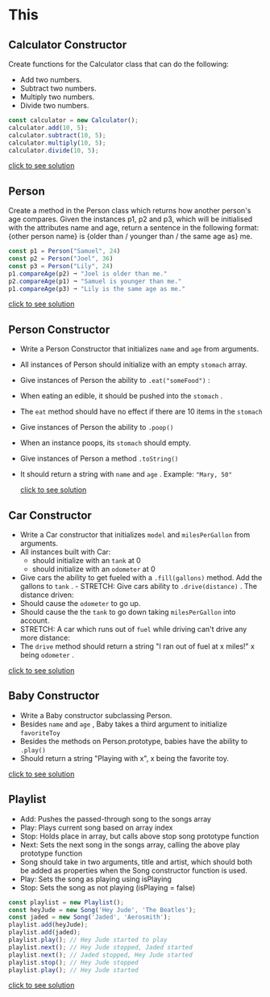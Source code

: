 # This

## Calculator Constructor

Create functions for the Calculator class that can do the following:

- Add two numbers.
- Subtract two numbers.
- Multiply two numbers.
- Divide two numbers.

```javascript
const calculator = new Calculator();
calculator.add(10, 5);
calculator.subtract(10, 5);
calculator.multiply(10, 5);
calculator.divide(10, 5);
```

[click to see solution](https://github.com/Gayane25/This-New/blob/master/Calculator.js)

## Person

Create a method in the Person class which returns how another person's age compares. Given the instances p1, p2 and p3, which will be initialised with the attributes
name and age, return a sentence in the following format:
{other person name} is {older than / younger than / the same age as} me.

```javascript
const p1 = Person("Samuel", 24)
const p2 = Person("Joel", 36)
const p3 = Person("Lily", 24)
p1.compareAge(p2) ➞ "Joel is older than me."
p2.compareAge(p1) ➞ "Samuel is younger than me."
p1.compareAge(p3) ➞ "Lily is the same age as me."
```

[click to see solution]()

## Person Constructor

- Write a Person Constructor that initializes `name` and `age` from arguments.
- All instances of Person should initialize with an empty `stomach` array.
- Give instances of Person the ability to `.eat("someFood")` :
- When eating an edible, it should be pushed into the `stomach` .
- The `eat` method should have no effect if there are 10 items in the `stomach`
- Give instances of Person the ability to `.poop()`
- When an instance poops, its `stomach` should empty.
- Give instances of Person a method `.toString()`
- It should return a string with `name` and `age` . Example: `"Mary, 50"`

  [click to see solution](https://github.com/Gayane25/This-New/blob/master/PersonAndBaby.js)

## Car Constructor

- Write a Car constructor that initializes `model` and `milesPerGallon` from arguments.
- All instances built with Car:
  - should initialize with an `tank` at 0
  - should initialize with an `odometer` at 0
- Give cars the ability to get fueled with a `.fill(gallons)` method. Add the gallons to `tank` . - STRETCH: Give cars ability to `.drive(distance)` . The
  distance driven:
- Should cause the `odometer` to go up.
- Should cause the the `tank` to go down taking `milesPerGallon` into account.
- STRETCH: A car which runs out of `fuel` while driving can't drive any more distance:
- The `drive` method should return a string "I ran out of fuel at x miles!" x being `odometer` .

[click to see solution]()

## Baby Constructor

- Write a Baby constructor subclassing Person.
- Besides `name` and `age` , Baby takes a third argument to initialize `favoriteToy`
- Besides the methods on Person.prototype, babies have the ability to `.play()`
- Should return a string "Playing with x", x being the favorite toy.

[click to see solution](https://github.com/Gayane25/This-New/blob/master/PersonAndBaby.js)

## Playlist

- Add: Pushes the passed-through song to the songs array
- Play: Plays current song based on array index
- Stop: Holds place in array, but calls above stop song prototype function
- Next: Sets the next song in the songs array, calling the above play prototype function
- Song should take in two arguments, title and artist, which should both be added as properties when the Song constructor function is used.
- Play: Sets the song as playing using isPlaying
- Stop: Sets the song as not playing (isPlaying = false)

```javascript
const playlist = new Playlist();
const heyJude = new Song('Hey Jude', 'The Beatles');
const jaded = new Song('Jaded', 'Aerosmith');
playlist.add(heyJude);
playlist.add(jaded);
playlist.play(); // Hey Jude started to play
playlist.next(); // Hey Jude stopped, Jaded started
playlist.next(); // Jaded stopped, Hey Jude started
playlist.stop(); // Hey Jude stopped
playlist.play(); // Hey Jude started
```

[click to see solution]()
